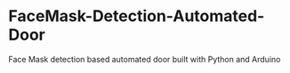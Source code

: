# FaceMask-Detection-Automated-Door
Face Mask detection based automated door built with Python and Arduino
